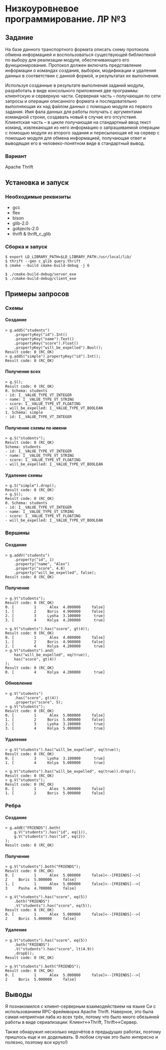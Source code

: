# Низкоуровневое программирование. ЛР №3

## Задание

На базе данного транспортного формата описать схему протокола обмена информацией и воспользоваться существующей библиотекой по выбору для реализации модуля, обеспечивающего его функционирование. Протокол должен включать представление информации о командах создания, выборки, модификации и удаления данных в соответствии с данной формой, и результатах их выполнения.

Используя созданные в результате выполнения заданий модули, разработать в виде консольного приложения две программы: клиентскую и серверную части. Серверная часть – получающая по сети запросы и операции описанного формата и последовательно выполняющая их над файлом данных с помощью модуля из первого задания. Имя фала данных для работы получать с аргументами командной строки, создавать новый в случае его отсутствия. Клиентская часть – в цикле получающая на стандартный ввод текст команд, извлекающая из него информацию о запрашиваемой операции с помощью модуля из второго задания и пересылающая её на сервер с помощью модуля для обмена информацией, получающая ответ и выводящая его в человеко-понятном виде в стандартный вывод.

### Вариант
Apache Thrift

## Установка и запуск

### Необходимые реквизиты

- gcc
- flex
- bison
- glib-2.0
- gobjects-2.0
- thrift & thrift_c_glib

### Сборка и запуск

```shell
$ export LD_LIBRARY_PATH=$LD_LIBRARY_PATH:/usr/local/lib/
$ thrift --gen c_glib query.thrift
$ cmake --build cmake-build-debug -j 6
```

```shell
$ ./cmake-build-debug/server_exe
$ ./cmake-build-debug/client_exe
```

## Примеры запросов

### Схемы

#### Создание

```
> g.addS("students")
    .propertyKey("id").Int()
    .propertyKey("name").Text()
    .propertyKey("score").Float()
    .propertyKey("will_be_expelled").Bool();
Result code: 0 (RC_OK)
> g.addS("simple").propertyKey("id").Int();
Result code: 0 (RC_OK)
```

#### Получение всех

```
> g.S();
Result code: 0 (RC_OK)
0. Schema: students
- id: I__VALUE_TYPE_VT_INTEGER
- name: I__VALUE_TYPE_VT_STRING
- score: I__VALUE_TYPE_VT_FLOATING
- will_be_expelled: I__VALUE_TYPE_VT_BOOLEAN
1. Schema: simple
- id: I__VALUE_TYPE_VT_INTEGER
```

#### Получение схемы по имени

```
> g.S("students");
Result code: 0 (RC_OK)
Schema: students
- id: I__VALUE_TYPE_VT_INTEGER
- name: I__VALUE_TYPE_VT_STRING
- score: I__VALUE_TYPE_VT_FLOATING
- will_be_expelled: I__VALUE_TYPE_VT_BOOLEAN
```

#### Удаление схемы

```
> g.S("simple").drop();
Result code: 0 (RC_OK)
> g.S();
Result code: 0 (RC_OK)
0. Schema: students
- id: I__VALUE_TYPE_VT_INTEGER
- name: I__VALUE_TYPE_VT_STRING
- score: I__VALUE_TYPE_VT_FLOATING
- will_be_expelled: I__VALUE_TYPE_VT_BOOLEAN
```

### Вершины

#### Создание

```
> g.addV("students")
    .property("id", 1)
    .property("name", "Alex")
    .property("score", 4.8)
    .property("will_be_expelled", false);
Result code: 0 (RC_OK)
```

#### Получение

```
> g.V("students");
Result code: 0 (RC_OK)
0. [         1      Alex  4.800000     false]
1. [         2     Boris  4.900000     false]
2. [         3     Lyoha  3.100000      true]
3. [         4     Kolya  4.200000      true]
```

```
> g.V("students").has("score", gt(4));
Result code: 0 (RC_OK)
0. [         1      Alex  4.800000     false]
1. [         2     Boris  4.900000     false]
2. [         4     Kolya  4.200000      true]
> g.V("students").and(
    has("will_be_expelled", eq(true)),
    has("score", gt(4))
);
Result code: 0 (RC_OK)
0. [         4     Kolya  4.200000      true]
```

#### Обновление

```
> g.V("students")
    .has("score", gt(4))
    .property("score", 5);
> g.V("students");
Result code: 0 (RC_OK)
0. [         1      Alex  5.000000     false]
1. [         2     Boris  5.000000     false]
2. [         3     Lyoha  3.100000      true]
3. [         4     Kolya  5.000000      true]
```

#### Удаление

```
> g.V("students").has("will_be_expelled", eq(true));
Result code: 0 (RC_OK)
0. [         3     Lyoha  3.100000      true]
1. [         4     Kolya  5.000000      true]

> g.V("students").has("will_be_expelled", eq(true)).drop();
Result code: 0 (RC_OK)
> g.V("students");
Result code: 0 (RC_OK)
0. [         1      Alex  5.000000     false]
1. [         2     Boris  5.000000     false]
```

### Ребра

#### Создание

```
> g.addE("FRIENDS").both(
    g.V("students").has("id", eq(1)), 
    g.V("students").has("id", eq(2))
);
Result code: 0 (RC_OK)
```

#### Получение

```
> g.V("students").both("FRIENDS");
Result code: 0 (RC_OK)
0. [         1      Alex  5.000000     false]<--[FRIENDS]-->[         2     Boris  5.000000     false]
1. [         1      Alex  5.000000     false]<--[FRIENDS]-->[         3     Pasha  4.700000     false]
```

```
> g.V("students").has("score", eq(5))
    .both("FRIENDS")
    .V("students").has("score", eq(5));
Result code: 0 (RC_OK)
0. [         1      Alex  5.000000     false]<--[FRIENDS]-->[         2     Boris  5.000000     false]
```

#### Удаление

```
> g.V("students").has("score", eq(5))
    .both("FRIENDS")
    .V("students").has("score", lt(4.9))
    .dropE();
Result code: 0 (RC_OK)
```

```
> g.V("students").both("FRIENDS");
Result code: 0 (RC_OK)
0. [         1      Alex  5.000000     false]<--[FRIENDS]-->[         2     Boris  5.000000     false]
```

## Выводы

Я познакомился с клиент-серверным взаимодействием на языке Си с использованием RPC-фреймворка Apache Thrift. Наверное, это была самая неприятная лаба из всех трёх, потому что было много обезьяней работы в виде сериализации: Клиент<->Thrift, Thrift<->Сервер.

Также обнаружил несколько недочётов в предыдущих работах, поэтому пришлось еще и их доделывать. В любом случае это было интересно и полезно, поэтому все круто!)